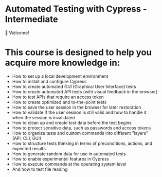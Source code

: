 # Automated Testing with Cypress - Intermediate

👋 Welcome!


# This course is designed to help you acquire more knowledge in:

- How to set up a local development environment
- How to install and configure Cypress
- How to create automated GUI (Graphical User Interface) tests
- How to create automated API tests (with visual feedback in the browser)
- How to test APIs that require an access token
- How to create optimized and to-the-point tests
- How to save the user session in the browser for later restoration
- How to validate if the user session is still valid and how to handle it when the session is invalidated
- How to clean up and create test data before the test begins
- How to protect sensitive data, such as passwords and access tokens
- How to organize tests and custom commands into different "layers" (API, CLI, GUI)
- How to structure tests thinking in terms of preconditions, actions, and expected results
- How to generate random data for use in automated tests
- How to enable experimental features in Cypress
- How to execute commands at the operating system level
- And how to test file reading


